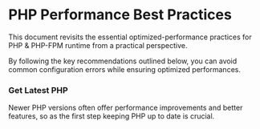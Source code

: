 # PHP Performance Best Practices

This document revisits the essential optimized-performance practices for PHP & PHP-FPM runtime from a practical perspective.

By following the key recommendations outlined below, you can avoid common configuration errors while ensuring optimized performances.


### Get Latest PHP

Newer PHP versions often offer performance improvements and better features, so as  the first step keeping PHP up to date is crucial.